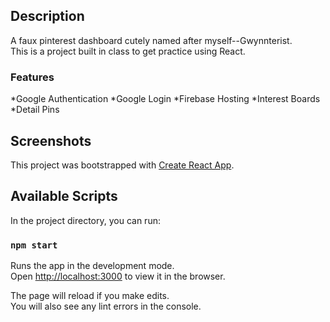 ## Description

A faux pinterest dashboard cutely named after myself--Gwynnterist. <br />
This is a project built in class to get practice using React.

### Features
*Google Authentication
*Google Login
*Firebase Hosting
*Interest Boards
*Detail Pins

## Screenshots



This project was bootstrapped with [Create React App](https://github.com/facebook/create-react-app).

## Available Scripts

In the project directory, you can run:

### `npm start`

Runs the app in the development mode.<br />
Open [http://localhost:3000](http://localhost:3000) to view it in the browser.

The page will reload if you make edits.<br />
You will also see any lint errors in the console.


